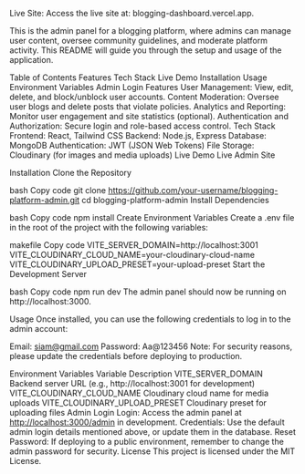 Live Site: Access the live site at: blogging-dashboard.vercel.app.

This is the admin panel for a blogging platform, where admins can manage user content, oversee community guidelines, and moderate platform activity. This README will guide you through the setup and usage of the application.

Table of Contents
Features
Tech Stack
Live Demo
Installation
Usage
Environment Variables
Admin Login
Features
User Management: View, edit, delete, and block/unblock user accounts.
Content Moderation: Oversee user blogs and delete posts that violate policies.
Analytics and Reporting: Monitor user engagement and site statistics (optional).
Authentication and Authorization: Secure login and role-based access control.
Tech Stack
Frontend: React, Tailwind CSS
Backend: Node.js, Express
Database: MongoDB
Authentication: JWT (JSON Web Tokens)
File Storage: Cloudinary (for images and media uploads)
Live Demo
Live Admin Site

Installation
Clone the Repository

bash
Copy code
git clone https://github.com/your-username/blogging-platform-admin.git
cd blogging-platform-admin
Install Dependencies

bash
Copy code
npm install
Create Environment Variables Create a .env file in the root of the project with the following variables:

makefile
Copy code
VITE_SERVER_DOMAIN=http://localhost:3001
VITE_CLOUDINARY_CLOUD_NAME=your-cloudinary-cloud-name
VITE_CLOUDINARY_UPLOAD_PRESET=your-upload-preset
Start the Development Server

bash
Copy code
npm run dev
The admin panel should now be running on http://localhost:3000.

Usage
Once installed, you can use the following credentials to log in to the admin account:

Email: siam@gmail.com
Password: Aa@123456
Note: For security reasons, please update the credentials before deploying to production.

Environment Variables
Variable	Description
VITE_SERVER_DOMAIN	Backend server URL (e.g., http://localhost:3001 for development)
VITE_CLOUDINARY_CLOUD_NAME	Cloudinary cloud name for media uploads
VITE_CLOUDINARY_UPLOAD_PRESET	Cloudinary preset for uploading files
Admin Login
Login: Access the admin panel at [http://localhost:3000/admin](http://localhost:3000/admin) in development.
Credentials: Use the default admin login details mentioned above, or update them in the database.
Reset Password: If deploying to a public environment, remember to change the admin password for security.
License
This project is licensed under the MIT License.

